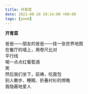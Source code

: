 ```yaml
---
title: 开胃菜
date: 2021-08-28 19:14:00 +08:00
tags: [poem]
---
```



**开胃菜**

爸爸——朋友的爸爸——挂一张世界地图  
在餐厅的墙上，用卷尺比对  
平行线  
喝一点点红葡萄酒   
笑  
然后我们坐下，前祷，吃面包  
别人散步、睡眠、折叠衬衫的傍晚  
我隐蔽地爱人  
